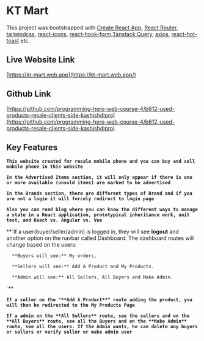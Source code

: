 # KT Mart

This project was bootstrapped with [Create React App](https://github.com/facebook/create-react-app), [React Router](https://github.com/remix-run/react-router), [tailwindcss](https://github.com/tailwindlabs/tailwindcss), [react-icons](https://react-icons.github.io/react-icons/), [react-hook-form](https://github.com/react-hook-form/react-hook-form),[Tanstack Query](https://github.com/tanstack/query), [axios](https://axios-http.com/docs/intro), [react-hot-toast](https://github.com/timolins/react-hot-toast) etc.

## Live Website Link

[https://kt-mart.web.app](https://kt-mart.web.app/)

## Github Link

[https://github.com/programming-hero-web-course-4/b612-used-products-resale-clients-side-kashishdipro](https://github.com/programming-hero-web-course-4/b612-used-products-resale-clients-side-kashishdipro)

## Key Features

**`This website created for resale mobile phone and you can buy and sell mobile phone in this website`**

**`In the Advertised Items section, it will only appear if there is one or more available (unsold items) are marked to be advertised`**

**`In the Brands section, there are different types of Brand and if you are not a login it will forcely redirect to login page`**

**`Also you can read blog where you can know the different ways to manage a state in a React application, prototypical inheritance work, unit test, and React vs. Angular vs. Vue`**

**`If a user(buyer/seller/admin) is logged in, they will see **logout** and another option on the navbar called Dashboard. The dashboard routes will change based on the users:

      **Buyers will see:** My orders,

      **Sellers will see:** Add A Product and My Products.

      **Admin will see:** All Sellers, All Buyers and Make Admin.
`**

**`If a seller on the "**Add A Product**" route adding the product, you will then be redirected to the My Products Page`**

**`If a admin on the **All Sellers** route, see the sellers and on the **All Buyers** route, see all the Buyers and on the **Make Admin** route, see all the users. If the Admin wants, he can delete any buyers or sellers or verify seller or make admin user`**
